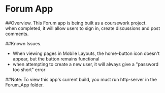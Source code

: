 # Forum App
##Overview.
This Forum app is  being built as a coursework project.  
when completed, it will allow users to sign in, create discussions and post comments.

##Known Issues.
- When viewing pages in Mobile Layouts, the home-button icon doesn't appear, but the button remains functional
- when attempting to create a new user, it will always give a "password too short" error

##Note:
To view this app's current build, you must run http-server in the Forum_App folder.